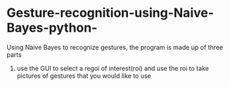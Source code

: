 # Gesture-recognition-using-Naive-Bayes-python-
Using Naive Bayes to recognize gestures, the program is made up of three parts
1) use the GUI to select a regoi of interest(roi) and use the roi to take pictures of gestures that you would like to use 
